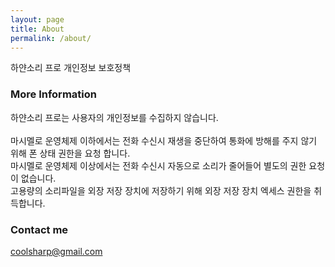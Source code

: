 ```yaml
---
layout: page
title: About
permalink: /about/
---
```


하얀소리 프로 개인정보 보호정책

### More Information

하얀소리 프로는 사용자의 개인정보를 수집하지 않습니다.<br>
<br>
마시멜로 운영체제 이하에서는 전화 수신시 재생을 중단하여 통화에 방해를 주지 않기 위해 폰 상태 권한을 요청 합니다.<br>
마시멜로 운영체제 이상에서는 전화 수신시 자동으로 소리가 줄어들어 별도의 권한 요청이 없습니다.<br>
고용량의 소리파일을 외장 저장 장치에 저장하기 위해 외장 저장 장치 엑세스 권한을 취득합니다.<br>

### Contact me

[coolsharp@gmail.com](mailto:coolsharp@gmail.com)
